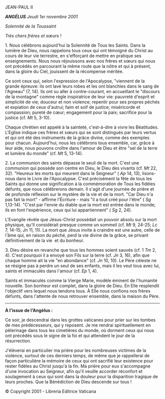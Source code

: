JEAN-PAUL II

***ANGÉLUS** Jeudi 1er novembre 2001*

*Solennité de la Toussaint*

*Très chers frères et sœurs !*

1\. Nous célébrons aujourd'hui la Solennité de Tous les Saints. Dans la lumière de Dieu, nous rappelons tous ceux qui ont témoigné du Christ au cours de leur vie terrestre, en s'efforçant de mettre en pratique ses enseignements. Nous nous réjouissons avec nos frères et sœurs qui nous ont précédés en parcourant la même route que la nôtre et qui à présent, dans la gloire du Ciel, jouissent de la récompense méritée.

Ce sont ceux qui, selon l'expression de l'Apocalypse, "viennent de la grande épreuve: ils ont lavé leurs robes et les ont blanchies dans le sang de l'Agneau" (7, 14). Ils ont su aller à contre-courant, en accueillant le "discours de la montagne" comme règle inspiratrice de leur vie: pauvreté d'esprit et simplicité de vie; douceur et non violence; repentir pour ses propres péchés et expiation de ceux d'autrui; faim et soif de justice; miséricorde et compassion; pureté de cœur; engagement pour la paix; sacrifice pour la justice (cf. *Mt* 5, 3-10).

Chaque chrétien est appelé à la sainteté, c'est-à-dire à vivre les Béatitudes. L'Eglise indique ces frères et sœurs qui se sont distingués par leurs vertus et qui ont été des instruments de la grâce divine, comme des exemples pour chacun. Aujourd'hui, nous les célébrons tous ensemble, car, grâce à leur aide, nous pouvons croître dans l'amour de Dieu et être "sel de la terre et lumière du monde" (cf. *Mt* 5, 13-14).

2\. La communion des saints dépasse le seuil de la mort. C'est une communion qui possède son centre en Dieu, le Dieu des vivants (cf. *Mt* 22, 32). "Heureux les morts qui meurent dans le Seigneur" ( *Ap* 14, 13), lisons-nous dans le Livre de l'Apocalypse. C'est précisément la fête de tous les Saints qui donne une signification à la commémoration de Tous les fidèles défunts, que nous célébrerons demain. Il s'agit d'une journée de prière et de profonde réflexion sur le mystère de la vie et de la mort. "Car Dieu n'a pas fait la mort" - affirme l'Écriture - mais "il a tout créé pour l'être" ( *Sg* 1,13-14). "C'est par l'envie du diable que la mort est entrée dans le monde; ils en font l'expérience, ceux qui lui appartiennent" ( *Sg* 2, 24).

L'Evangile révèle que Jésus-Christ possédait un pouvoir absolu sur la mort physique, qu'Il considérait presque comme un sommeil (cf. *Mt* 9, 24-25; *Lc* 7, 14-15; *Jn* 11, 11). La mort que Jésus invite à craindre est une autre, celle de l'âme qui, en raison du péché, perd la vie divine de la grâce, se privant définitivement de la vie  et du bonheur.

3\. Dieu désire en revanche que tous les hommes soient sauvés (cf. 1 *Tm* 2, 4). C'est pourquoi il a envoyé son Fils sur la terre (cf. *Jn* 3, 16), afin que chaque homme ait la vie "en abondance" (cf. *Jn* 10, 10). Le Père céleste ne se résigne pas à perdre un seul de ses enfants, mais il les veut tous avec lui, saints et immaculés dans l'amour (cf. *Ep* 1, 4).

Saints et immaculés comme la Vierge Marie, modèle éminent de l'humanité nouvelle. Son bonheur est complet, dans la gloire de Dieu. En Elle resplendit l'objectif vers lequel nous tendons tous. À Elle nous confions nos frères défunts, dans l'attente de nous retrouver ensemble, dans la maison du Père.

** * **

**À l'issue de l'Angélus :**

Ce soir, je descendrai dans les grottes vaticanes pour prier sur les tombes de mes prédécesseurs, qui y reposent. Je me rendrai spirituellement en pèlerinage dans tous les cimetières du monde, où dorment ceux qui nous ont précédés sous le signe de la foi et qui attendent le jour de la résurrection.

J'élèverai en particulier ma prière pour les nombreuses victimes de la violence, surtout de ces derniers temps, de même que je rappellerai de façon particulière la mémoire de ceux qui ont sacrifié leur existence pour rester fidèles au Christ jusqu'à la fin. Ma prière pour eux s'accompagne d'une invocation au Seigneur, afin qu'il veuille accorder réconfort et soulagement à ceux qui sont dans la douleur pour la disparition tragique de leurs proches. Que la Bénédiction de Dieu descende sur tous !

© Copyright 2001 - Libreria Editrice Vaticana